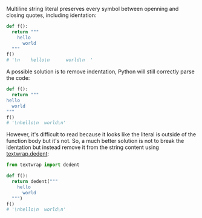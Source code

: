 Multiline string literal preserves every symbol between openning and closing quotes, including identation:

```python
def f():
  return """
    hello
      world
  """
f()
# '\n    hello\n      world\n  '
```

A possible solution is to remove indentation, Python will still correctly parse the code:

```python
def f():
  return """
hello
  world
"""
f()
# '\nhello\n  world\n'
```

However, it's difficult to read because it looks like the literal is outside of the function body but it's not. So, a much better solution is not to break the identation but instead remove it from the string content using [textwrap.dedent](https://docs.python.org/3/library/textwrap.html#textwrap.dedent):

```python
from textwrap import dedent

def f():
  return dedent("""
    hello
      world
  """)
f()
# '\nhello\n  world\n'
```
